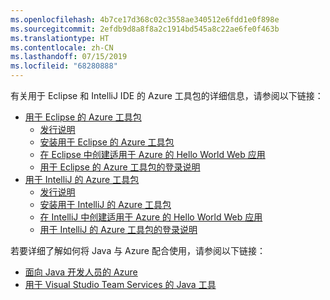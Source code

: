 ```yaml
---
ms.openlocfilehash: 4b7ce17d368c02c3558ae340512e6fdd1e0f898e
ms.sourcegitcommit: 2efdb9d8a8f8a2c1914bd545a8c22ae6fe0f463b
ms.translationtype: HT
ms.contentlocale: zh-CN
ms.lasthandoff: 07/15/2019
ms.locfileid: "68280888"
---
```

有关用于 Eclipse 和 IntelliJ IDE 的 Azure 工具包的详细信息，请参阅以下链接：

* [用于 Eclipse 的 Azure 工具包](../eclipse/azure-toolkit-for-eclipse.md) 
  * [发行说明](https://github.com/Microsoft/azure-tools-for-java/releases) 
  * [安装用于 Eclipse 的 Azure 工具包](../eclipse/azure-toolkit-for-eclipse-installation.md) 
  * [在 Eclipse 中创建适用于 Azure 的 Hello World Web 应用](../eclipse/azure-toolkit-for-eclipse-create-hello-world-web-app.md) 
  * [用于 Eclipse 的 Azure 工具包的登录说明](../eclipse/azure-toolkit-for-eclipse-sign-in-instructions.md) 
* [用于 IntelliJ 的 Azure 工具包](../intellij/azure-toolkit-for-intellij.md) 
  * [发行说明](https://github.com/Microsoft/azure-tools-for-java/releases) 
  * [安装用于 IntelliJ 的 Azure 工具包](../intellij/azure-toolkit-for-intellij-installation.md) 
  * [在 IntelliJ 中创建适用于 Azure 的 Hello World Web 应用](../intellij/azure-toolkit-for-intellij-create-hello-world-web-app.md) 
  * [用于 IntelliJ 的 Azure 工具包的登录说明](../intellij/azure-toolkit-for-intellij-sign-in-instructions.md) 

若要详细了解如何将 Java 与 Azure 配合使用，请参阅以下链接： 

* [面向 Java 开发人员的 Azure](https://docs.microsoft.com/azure/java/) 
* [用于 Visual Studio Team Services 的 Java 工具](https://java.visualstudio.com/) 
<!-- TODO: Add URLs for Java in VSCode here --> 
